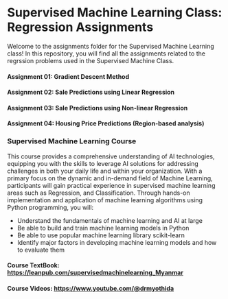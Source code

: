 # Supervised Machine Learning Class: Regression Assignments
Welcome to the assignments folder for the Supervised Machine Learning class! In this repository, you will find all the assignments related to the regrssion problems used in the Supervised Machine Class. 
#### Assignment 01: Gradient Descent Method
#### Assignment 02: Sale Predictions using Linear Regression
#### Assignment 03: Sale Predictions using Non-linear Regression
#### Assignment 04:  Housing Price Predictions (Region-based analysis)



### Supervised Machine Learning Course
This course provides a comprehensive understanding of AI technologies, equipping you with the skills to leverage AI solutions for addressing challenges in both your daily life and within your organization. With a primary focus on the dynamic and in-demand field of Machine Learning, participants will gain practical experience in supervised machine learning areas such as Regression, and Classification. Through hands-on implementation and application of machine learning algorithms using Python programming, you will: 

* Understand the fundamentals of machine learning and AI at large
* Be able to build and train machine learning models in Python
* Be able to use popular machine learning library scikit-learn
* Identify major factors in developing machine learning models and how to evaluate them


#### Course TextBook: https://leanpub.com/supervisedmachinelearning_Myanmar
#### Course Videos: https://www.youtube.com/@drmyothida
